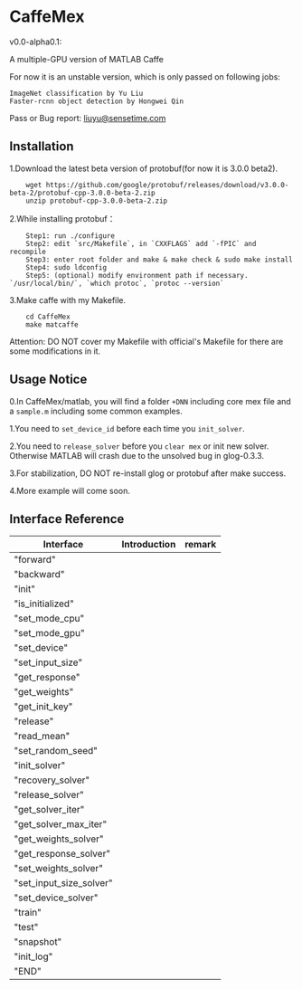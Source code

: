 # CaffeMex 
v0.0-alpha0.1: 

A multiple-GPU version of MATLAB Caffe

For now it is an unstable version, which is only passed on following jobs:
```
ImageNet classification by Yu Liu
Faster-rcnn object detection by Hongwei Qin
```
Pass or Bug report: liuyu@sensetime.com
## Installation

1.Download the latest beta version of protobuf(for now it is 3.0.0 beta2).
```
    wget https://github.com/google/protobuf/releases/download/v3.0.0-beta-2/protobuf-cpp-3.0.0-beta-2.zip
    unzip protobuf-cpp-3.0.0-beta-2.zip
```

2.While installing protobuf：
```
    Step1: run ./configure
    Step2: edit `src/Makefile`, in `CXXFLAGS` add `-fPIC` and recompile
    Step3: enter root folder and make & make check & sudo make install
    Step4: sudo ldconfig
    Step5: (optional) modify environment path if necessary. `/usr/local/bin/`, `which protoc`, `protoc --version`

```

3.Make caffe with my Makefile.
```
    cd CaffeMex
    make matcaffe
```

Attention: DO NOT cover my Makefile with official's Makefile for there are some modifications in it.

## Usage Notice

0.In CaffeMex/matlab, you will find a folder `+DNN` including core mex file and a `sample.m` including some common examples.

1.You need to `set_device_id` before each time you `init_solver`.

2.You need to `release_solver` before you `clear mex` or init new solver. Otherwise MATLAB will crash due to the unsolved bug in glog-0.3.3.

3.For stabilization, DO NOT re-install glog or protobuf after make success.

4.More example will come soon.

## Interface Reference
   |Interface             |Introduction     |remark |
   | -------------------- |:---------------:|-------|
   |"forward"|	|
   |"backward"|	|
   |"init"|	|
   |"is_initialized"|	|
   |"set_mode_cpu"|	|
   |"set_mode_gpu"|	|
   |"set_device"|	|
   |"set_input_size"|	|
   |"get_response"|	|
   |"get_weights"|	|
   |"get_init_key"|	|
   |"release"|	|
   |"read_mean"|	|
   |"set_random_seed"|	|
   |"init_solver"|	|
   |"recovery_solver"|	|
   |"release_solver"|	|
   |"get_solver_iter"|	|
   |"get_solver_max_iter"|	|
   |"get_weights_solver"|	|
   |"get_response_solver"|	|
   |"set_weights_solver"|	|
   |"set_input_size_solver"|	|
   |"set_device_solver"|	|
   |"train"|	|
   |"test"|	|
   |"snapshot"|	|
   |"init_log"|	|
   |"END"|  |